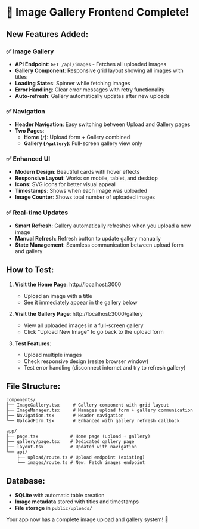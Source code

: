 # 🎉 Image Gallery Frontend Complete!

## New Features Added:

### ✅ Image Gallery

- **API Endpoint**: `GET /api/images` - Fetches all uploaded images
- **Gallery Component**: Responsive grid layout showing all images with titles
- **Loading States**: Spinner while fetching images
- **Error Handling**: Clear error messages with retry functionality
- **Auto-refresh**: Gallery automatically updates after new uploads

### ✅ Navigation

- **Header Navigation**: Easy switching between Upload and Gallery pages
- **Two Pages**:
  - **Home (`/`)**: Upload form + Gallery combined
  - **Gallery (`/gallery`)**: Full-screen gallery view only

### ✅ Enhanced UI

- **Modern Design**: Beautiful cards with hover effects
- **Responsive Layout**: Works on mobile, tablet, and desktop
- **Icons**: SVG icons for better visual appeal
- **Timestamps**: Shows when each image was uploaded
- **Image Counter**: Shows total number of uploaded images

### ✅ Real-time Updates

- **Smart Refresh**: Gallery automatically refreshes when you upload a new image
- **Manual Refresh**: Refresh button to update gallery manually
- **State Management**: Seamless communication between upload form and gallery

## How to Test:

1. **Visit the Home Page**: http://localhost:3000

   - Upload an image with a title
   - See it immediately appear in the gallery below

2. **Visit the Gallery Page**: http://localhost:3000/gallery

   - View all uploaded images in a full-screen gallery
   - Click "Upload New Image" to go back to the upload form

3. **Test Features**:
   - Upload multiple images
   - Check responsive design (resize browser window)
   - Test error handling (disconnect internet and try to refresh gallery)

## File Structure:

```
components/
├── ImageGallery.tsx     # Gallery component with grid layout
├── ImageManager.tsx     # Manages upload form + gallery communication
├── Navigation.tsx       # Header navigation
└── UploadForm.tsx       # Enhanced with gallery refresh callback

app/
├── page.tsx            # Home page (upload + gallery)
├── gallery/page.tsx    # Dedicated gallery page
├── layout.tsx          # Updated with navigation
└── api/
    ├── upload/route.ts # Upload endpoint (existing)
    └── images/route.ts # New: Fetch images endpoint
```

## Database:

- **SQLite** with automatic table creation
- **Image metadata** stored with titles and timestamps
- **File storage** in `public/uploads/`

Your app now has a complete image upload and gallery system! 🚀
